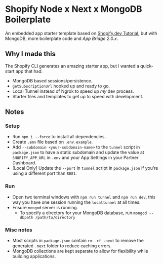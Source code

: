 # Shopify Node x Next x MongoDB Boilerplate

An embedded app starter template based on [Shopify.dev Tutorial](https://shopify.dev/tutorials/build-a-shopify-app-with-node-and-react), but with MongoDB, more boilerplate code and _App Bridge 2.0.x_.

## Why I made this

The Shopify CLI generates an amazing starter app, but I wanted a quick-start app that had:

- MongoDB based sessions/persistence.
- `getSubscriptionUrl` hooked up and ready to go.
- Local Tunnel instead of Ngrok to speed up _my_ dev process.
- Starter files and templates to get up to speed with development.

## Notes

### Setup

- Run `npm i --force` to install all dependencies.
- Create `.env` file based on `.env.example`.
- Add `--subdomain <your-subdomain-name>` to the `tunnel` script in `package.json` to have a static subdomain and update the value at `SHOPIFY_APP_URL` in `.env` and your App Settings in your Partner Dashboard.
- [Local Only] Update the `--port` in `tunnel` script in `package.json` if you're using a different port than `8081`.

### Run

- Open two terminal windows with `npm run tunnel` and `npm run dev`, this way you have one session running the `localtunnel` at all times.
- Ensure `mongod` server is running.
  - To specify a directory for your MongoDB database, run `mongod --dbpath /path/to/directory`

### Misc notes

- Most scripts in `package.json` contain `rm -rf .next` to remove the generated `.next` folder to reduce caching errors.
- MongoDB collections are kept separate to allow for flexibility while building applications.
